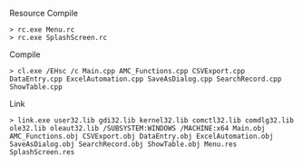 Resource Compile
	
	> rc.exe Menu.rc
	> rc.exe SplashScreen.rc

Compile

	> cl.exe /EHsc /c Main.cpp AMC_Functions.cpp CSVExport.cpp DataEntry.cpp ExcelAutomation.cpp SaveAsDialog.cpp SearchRecord.cpp ShowTable.cpp
	
Link

	> link.exe user32.lib gdi32.lib kernel32.lib comctl32.lib comdlg32.lib ole32.lib oleaut32.lib /SUBSYSTEM:WINDOWS /MACHINE:x64 Main.obj AMC_Functions.obj CSVExport.obj DataEntry.obj ExcelAutomation.obj SaveAsDialog.obj SearchRecord.obj ShowTable.obj Menu.res SplashScreen.res

